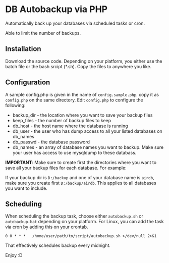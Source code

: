 # DB Autobackup via PHP

Automatically back up your databases via scheduled tasks or cron.

Able to limit the number of backups.

## Installation

Download the source code. Depending on your platform, you either use the batch file or the bash srcipt (*.sh). Copy the files to anywhere you like.

## Configuration

A sample config.php is given in the name of `config.sample.php`. copy it as `config.php` on the same directory. Edit `config.php` to configure the following:

* backup_dir - the location where you want to save your backup files
* keep_files - the number of backup files to keep
* db_host - the host name where the database is running
* db_user - the user who has dump access to all your listed databases on db_names
* db_passwd - the database password
* db_names - an array of database names you want to backup. Make sure your user has access to use mysqldump to these databass.

__IMPORTANT__: Make sure to create first the directories where you want to save all your backup files for each database. For example:

If your backup dir is `D:/backup` and one of your database name is `airdb`, make sure you create first `D:/backup/airdb`. This applies to all databases you want to include.

## Scheduling 

When scheduling the backup task, choose either `autobackup.sh` or `autobackup.bat` depending on your platform. For Linux, you can add the task via cron by adding this on your crontab. 

	0 0 * * *	/home/user/path/to/script/autobackup.sh >/dev/null 2>&1	

That effectively schedules backup every midnight.

Enjoy :D
